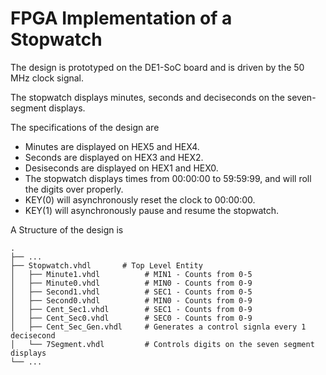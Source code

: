 # FPGA Implementation of a Stopwatch

The design is prototyped on the DE1-SoC board and is driven by the 50 MHz clock signal. 

The stopwatch displays  minutes, seconds and deciseconds on the seven-segment displays.

The specifications of the design are
*  Minutes are displayed on HEX5 and HEX4.
*  Seconds are displayed on HEX3 and HEX2.
*  Desiseconds are displayed on HEX1 and HEX0.
*  The stopwatch displays times from 00:00:00 to 59:59:99, and will roll the digits over properly.
*  KEY(0) will asynchronously reset the clock to 00:00:00.
*  KEY(1) will asynchronously pause and resume the stopwatch.

A Structure of the design is

    .
    ├── ...
    ├── Stopwatch.vhdl       # Top Level Entity
    │   ├── Minute1.vhdl          # MIN1 - Counts from 0-5 
    │   ├── Minute0.vhdl          # MIN0 - Counts from 0-9 
    │   ├── Second1.vhdl          # SEC1 - Counts from 0-5 
    │   ├── Second0.vhdl          # MIN0 - Counts from 0-9 
    │   ├── Cent_Sec1.vhdl        # SEC1 - Counts from 0-9 
    │   ├── Cent_Sec0.vhdl        # SEC0 - Counts from 0-9 
    │   ├── Cent_Sec_Gen.vhdl     # Generates a control signla every 1 decisecond 
    │   └── 7Segment.vhdl         # Controls digits on the seven segment displays
    └── ...


